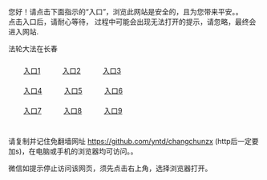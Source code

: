 您好！请点击下面指示的“入口”，浏览此网站是安全的，且为您带来平安。。 <br/>
点击入口后，请耐心等待， 过程中可能会出现无法打开的提示，请忽略，最终会进入网站. </br>

法轮大法在长春<br/>
<div style="padding:10px"><a style="margin:20px" target="_blank" href="https://d11tsdb5pbrhiw.cloudfront.net/2Qpsp?rjbdrw" id="ccLink1" rel="nofollow">入口1</a> <a target="_blank" style="margin:20px" href="https://d3mu4550rwxwbe.cloudfront.net/2Qpsp?kqywyma" id="ccLink2" rel="nofollow">入口2</a> <a style="margin:20px" target="_blank" href="https://d1qhykzpzmst6c.cloudfront.net/2Qpsp?ackxlgbq" id="ccLink3" rel="nofollow">入口3</a></div>

<div style="padding:10px" ><a style="margin:20px" target="_blank" href="https://d11tsdb5pbrhiw.cloudfront.net/2Qpsp?rjbdrw" id="ccLink4" rel="nofollow">入口4</a> <a style="margin:20px" href="https://d3mu4550rwxwbe.cloudfront.net/2Qpsp?kqywyma" target="_blank" id="ccLink5" rel="nofollow">入口5</a> <a style="margin:20px" href="https://d1qhykzpzmst6c.cloudfront.net/2Qpsp?ackxlgbq" target="_blank" id="ccLink6" rel="nofollow">入口6</a></div>

<div style="padding:10px"><a style="margin:20px" target="_blank" href="https://d11tsdb5pbrhiw.cloudfront.net/2Qpsp?rjbdrw" id="ccLink7" rel="nofollow">入口7</a> <a style="margin:20px" href="https://d3mu4550rwxwbe.cloudfront.net/2Qpsp?kqywyma" target="_blank" id="ccLink8" rel="nofollow">入口8</a> <a style="margin:20px" target="_blank" href="https://d1qhykzpzmst6c.cloudfront.net/2Qpsp?ackxlgbq" id="ccLink9" rel="nofollow">入口9</a></div>

<br/>



请复制并记住免翻墙网址 https://github.com/yntd/changchunzx (http后一定要加s)，在电脑或手机的浏览器均可访问。。<br/>

微信如提示停止访问该网页，须先点击右上角，选择浏览器打开。

